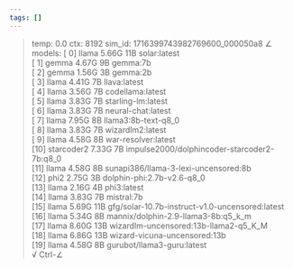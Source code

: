 ```yaml
---
tags: []
---
```

> temp: 0.0 ctx: 8192 sim_id: 1716399743982769600_000050a8
∠ models:
 [ 0]        llama 5.66G 11B           solar:latest                                        
 [ 1]        gemma 4.67G 9B            gemma:7b                                            
 [ 2]        gemma 1.56G 3B            gemma:2b                                            
 [ 3]        llama 4.41G 7B            llava:latest                                        
 [ 4]        llama 3.56G 7B            codellama:latest                                    
 [ 5]        llama 3.83G 7B            starling-lm:latest                                  
 [ 6]        llama 3.83G 7B            neural-chat:latest                                  
 [ 7]        llama 7.95G 8B            llama3:8b-text-q8_0                                 
 [ 8]        llama 3.83G 7B            wizardlm2:latest                                    
 [ 9]        llama 4.58G 8B            war-resolver:latest                                 
 [10]   starcoder2 7.33G 7B            impulse2000/dolphincoder-starcoder2-7b:q8_0         
 [11]        llama 4.58G 8B            sunapi386/llama-3-lexi-uncensored:8b                
 [12]         phi2 2.75G 3B            dolphin-phi:2.7b-v2.6-q8_0                          
 [13]        llama 2.16G 4B            phi3:latest                                         
 [14]        llama 3.83G 7B            mistral:7b                                          
 [15]        llama 5.69G 11B           gfg/solar-10.7b-instruct-v1.0-uncensored:latest     
 [16]        llama 5.34G 8B            mannix/dolphin-2.9-llama3-8b:q5_k_m                 
 [17]        llama 8.60G 13B           wizardlm-uncensored:13b-llama2-q5_K_M               
 [18]        llama 6.86G 13B           wizard-vicuna-uncensored:13b                        
 [19]        llama 4.58G 8B            gurubot/llama3-guru:latest                          
√ Ctrl-∠

